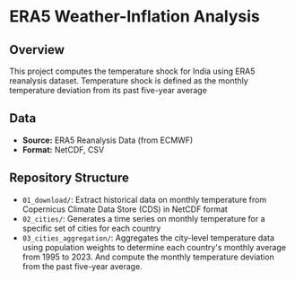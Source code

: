 # ERA5 Weather-Inflation Analysis

## Overview
This project computes the temperature shock for India using ERA5 reanalysis dataset. Temperature shock is defined as the monthly temperature deviation from its past five-year average

## Data
- **Source:** ERA5 Reanalysis Data (from ECMWF)
- **Format:** NetCDF, CSV

## Repository Structure
- `01_download/`: Extract historical data on monthly temperature from Copernicus Climate Data Store (CDS) in NetCDF format
- `02_cities/`: Generates a time series on monthly temperature for a specific set of cities for each country
- `03_cities_aggregation/`: Aggregates the city-level temperature data using population weights to determine each country's monthly average from 1995 to 2023. And compute the monthly temperature deviation from the past five-year average.

